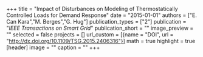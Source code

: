 +++
title = "Impact of Disturbances on Modeling of Thermostatically Controlled Loads for Demand Response"
date = "2015-01-01"
authors = ["E. Can Kara","M. Berges","G. Hug"]
publication_types = ["2"]
publication = "_IEEE Transactions on Smart Grid_"
publication_short = ""
image_preview = ""
selected = false
projects = []
url_custom = [{name = "DOI", url = "http://dx.doi.org/10.1109/TSG.2015.2406316"}]
math = true
highlight = true
[header]
image = ""
caption = ""
+++

